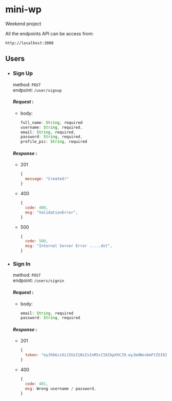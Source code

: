 # mini-wp

Weekend project

All the endpoints API can be access from:
```jacascript
http://localhost:3000
```

## Users
+ ### Sign Up
  method: `POST`<br>
  endpoint: `/user/signup`

  #### _Request_ :
  * body:
    ```javascript
    full_name: String, required
    username: String, required,
    email: String, required,
    password: String, required,
    profile_pic: String, required
    ```

  #### _Response_ :
  - 201
    ```javascript
    { 
      message: "Created!" 
    }
    ```
  - 400
    ```javascript
    {
      code: 400,
      msg: "ValidationError",
    }
    ```
  - 500
    ```javascript
    {
      code: 500,
      msg: "Internal Server Error .....dst",
    }
    ```
+ ### Sign In
  method: `POST`<br>
  endpoint: `/users/signin`

  #### _Request_ :
  * body:
    ```javascript
    email: String, required
    password: String, required
    ```

  #### _Response_ :
  - 201
    ```javascript
    {
      token: "eyJhbGciOiJIUzI1NiIsInR5cCI6IkpXVCJ9.eyJmdWxsbmFtZSI6ImpvaG4gZG9lIiwidXNlcm5hbWUiOiJqb2huZG9lIiwiZW1haWwiOiJqb2huZG9lQG1haWwuY29tIiwicm9sZSI6ImJ1eWVyIiwiaWF0IjoxNTY2MjA4NjIzfQ.Yr28Iu-8BP00vV_leZcFCde0-3DinwMK16Fz81NZtlk"
    }
    ```
  - 400
    ```javascript
    {
      code: 401,
      msg: Wrong username / password,
    }
    ```